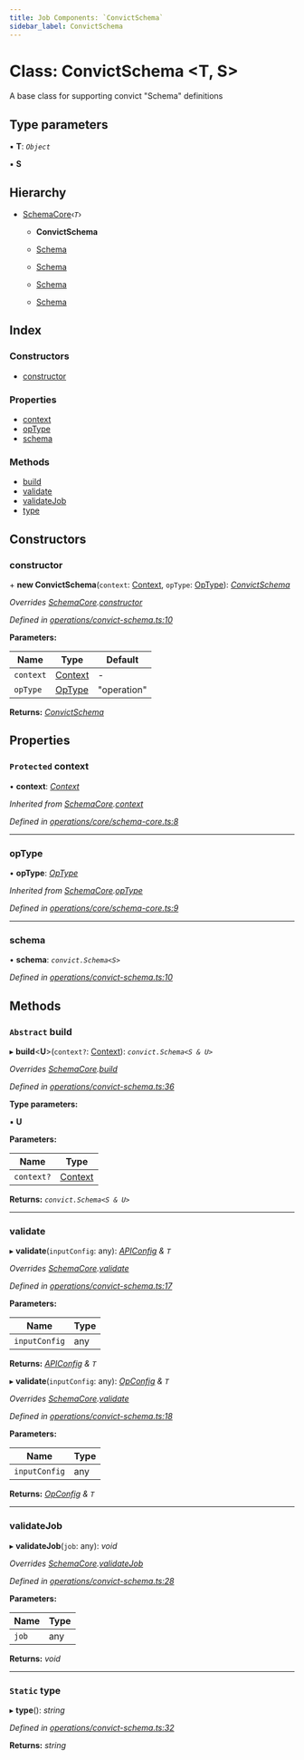 ```yaml
---
title: Job Components: `ConvictSchema`
sidebar_label: ConvictSchema
---
```


# Class: ConvictSchema <**T, S**>

A base class for supporting convict "Schema" definitions

## Type parameters

▪ **T**: *`Object`*

▪ **S**

## Hierarchy

* [SchemaCore](schemacore.md)‹*`T`*›

  * **ConvictSchema**

  * [Schema](schema.md)

  * [Schema](schema.md)

  * [Schema](schema.md)

  * [Schema](schema.md)

## Index

### Constructors

* [constructor](convictschema.md#constructor)

### Properties

* [context](convictschema.md#protected-context)
* [opType](convictschema.md#optype)
* [schema](convictschema.md#schema)

### Methods

* [build](convictschema.md#abstract-build)
* [validate](convictschema.md#validate)
* [validateJob](convictschema.md#validatejob)
* [type](convictschema.md#static-type)

## Constructors

###  constructor

\+ **new ConvictSchema**(`context`: [Context](../interfaces/context.md), `opType`: [OpType](../overview.md#optype)): *[ConvictSchema](convictschema.md)*

*Overrides [SchemaCore](schemacore.md).[constructor](schemacore.md#constructor)*

*Defined in [operations/convict-schema.ts:10](https://github.com/terascope/teraslice/blob/fd211a8bb/packages/job-components/src/operations/convict-schema.ts#L10)*

**Parameters:**

Name | Type | Default |
------ | ------ | ------ |
`context` | [Context](../interfaces/context.md) | - |
`opType` | [OpType](../overview.md#optype) | "operation" |

**Returns:** *[ConvictSchema](convictschema.md)*

## Properties

### `Protected` context

• **context**: *[Context](../interfaces/context.md)*

*Inherited from [SchemaCore](schemacore.md).[context](schemacore.md#protected-context)*

*Defined in [operations/core/schema-core.ts:8](https://github.com/terascope/teraslice/blob/fd211a8bb/packages/job-components/src/operations/core/schema-core.ts#L8)*

___

###  opType

• **opType**: *[OpType](../overview.md#optype)*

*Inherited from [SchemaCore](schemacore.md).[opType](schemacore.md#optype)*

*Defined in [operations/core/schema-core.ts:9](https://github.com/terascope/teraslice/blob/fd211a8bb/packages/job-components/src/operations/core/schema-core.ts#L9)*

___

###  schema

• **schema**: *`convict.Schema<S>`*

*Defined in [operations/convict-schema.ts:10](https://github.com/terascope/teraslice/blob/fd211a8bb/packages/job-components/src/operations/convict-schema.ts#L10)*

## Methods

### `Abstract` build

▸ **build**<**U**>(`context?`: [Context](../interfaces/context.md)): *`convict.Schema<S & U>`*

*Overrides [SchemaCore](schemacore.md).[build](schemacore.md#abstract-build)*

*Defined in [operations/convict-schema.ts:36](https://github.com/terascope/teraslice/blob/fd211a8bb/packages/job-components/src/operations/convict-schema.ts#L36)*

**Type parameters:**

▪ **U**

**Parameters:**

Name | Type |
------ | ------ |
`context?` | [Context](../interfaces/context.md) |

**Returns:** *`convict.Schema<S & U>`*

___

###  validate

▸ **validate**(`inputConfig`: any): *[APIConfig](../interfaces/apiconfig.md) & `T`*

*Overrides [SchemaCore](schemacore.md).[validate](schemacore.md#abstract-validate)*

*Defined in [operations/convict-schema.ts:17](https://github.com/terascope/teraslice/blob/fd211a8bb/packages/job-components/src/operations/convict-schema.ts#L17)*

**Parameters:**

Name | Type |
------ | ------ |
`inputConfig` | any |

**Returns:** *[APIConfig](../interfaces/apiconfig.md) & `T`*

▸ **validate**(`inputConfig`: any): *[OpConfig](../interfaces/opconfig.md) & `T`*

*Overrides [SchemaCore](schemacore.md).[validate](schemacore.md#abstract-validate)*

*Defined in [operations/convict-schema.ts:18](https://github.com/terascope/teraslice/blob/fd211a8bb/packages/job-components/src/operations/convict-schema.ts#L18)*

**Parameters:**

Name | Type |
------ | ------ |
`inputConfig` | any |

**Returns:** *[OpConfig](../interfaces/opconfig.md) & `T`*

___

###  validateJob

▸ **validateJob**(`job`: any): *void*

*Overrides [SchemaCore](schemacore.md).[validateJob](schemacore.md#optional-abstract-validatejob)*

*Defined in [operations/convict-schema.ts:28](https://github.com/terascope/teraslice/blob/fd211a8bb/packages/job-components/src/operations/convict-schema.ts#L28)*

**Parameters:**

Name | Type |
------ | ------ |
`job` | any |

**Returns:** *void*

___

### `Static` type

▸ **type**(): *string*

*Defined in [operations/convict-schema.ts:32](https://github.com/terascope/teraslice/blob/fd211a8bb/packages/job-components/src/operations/convict-schema.ts#L32)*

**Returns:** *string*
